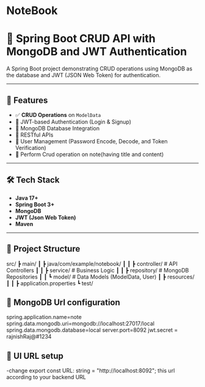 # NoteBook

# 📒 Spring Boot CRUD API with MongoDB and JWT Authentication

A Spring Boot project demonstrating CRUD operations using MongoDB as the database and JWT (JSON Web Token) for authentication.

---

## 🚀 Features
- ✅ **CRUD Operations** on `ModelData`  
- 🔐 JWT-based Authentication (Login & Signup)  
- 📂 MongoDB Database Integration  
- 📡 RESTful APIs  
- 📑 User Management (Password Encode, Decode, and Token Verification)
- 📂 Perform Crud operation on note(having title and content)

---

## 🛠️ Tech Stack
- **Java 17+**  
- **Spring Boot 3+**  
- **MongoDB**  
- **JWT (Json Web Token)**  
- **Maven**  

---

## 📂 Project Structure
src/ ┣ main/ ┃ ┣ java/com/example/notebook/ ┃ ┃ ┣ controller/ # API Controllers ┃ ┃ ┣ service/ # Business Logic ┃ ┃ ┣ repository/ # MongoDB Repositories ┃ ┃ ┗ model/ # Data Models (ModelData, User) ┃ ┣ resources/ ┃ ┃ ┣ application.properties ┗ test/


## 📂 MongoDB Url configuration
spring.application.name=note
spring.data.mongodb.uri=mongodb://localhost:27017/local
spring.data.mongodb.database=local
server.port=8092
jwt.secret = rajnishRaj@#1234

## 📂 UI URL setup
-change export const URL: string = "http://localhost:8092";
this url according to your backend URL
